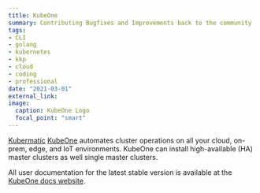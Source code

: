 ```yaml
---
title: KubeOne
summary: Contributing Bugfixes and Improvements back to the community
tags:
- CLI
- golang
- kubernetes
- kkp
- cloud
- coding
- professional
date: "2021-03-01"
external_link: 
image:
  caption: KubeOne Logo
  focal_point: "smart"
---
```


[Kubermatic](https://www.kubermatic.com) [KubeOne](https://github.com/kubermatic/kubeone) automates cluster operations on all your cloud, on-prem, edge, and IoT environments. KubeOne can install high-available (HA) master clusters as well single master clusters.

All user documentation for the latest stable version is available at the [KubeOne docs website](https://docs.kubermatic.com/kubeone/master/).
